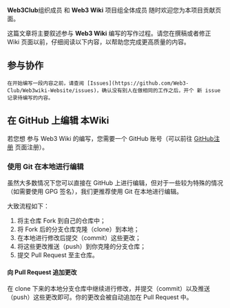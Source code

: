 **Web3Club**组织成员 和 **Web3 Wiki** 项目组全体成员 随时欢迎您为本项目贡献页面。

这篇文章将主要叙述参与 **Web3 Wiki** 编写的写作过程。请您在撰稿或者修正 Wiki 页面以前，仔细阅读以下内容，以帮助您完成更高质量的内容。

## 参与协作

    在开始编写一段内容之前，请查阅 [Issues](https://github.com/Web3-Club/Web3wiki-Website/issues)，确认没有别人在做相同的工作之后，开个 新 issue 记录待编写的内容。

## 在 GitHub 上编辑 本Wiki

若您想 参与 Web3 Wiki 的编写，您需要一个 GitHub 账号（可以前往 [GitHub注册](https://github.com/signup) 页面注册）。

### 使用 Git 在本地进行编辑

虽然大多数情况下您可以直接在 GitHub 上进行编辑，但对于一些较为特殊的情况（如需要使用 GPG 签名），我们更推荐使用 Git 在本地进行编辑。

大致流程如下：

1.  将主仓库 Fork 到自己的仓库中；
2.  将 Fork 后的分支仓库克隆（clone）到本地；
3.  在本地进行修改后提交（commit）这些更改；
4.  将这些更改推送（push）到你克隆的分支仓库；
5.  提交 Pull Request 至主仓库。


#### 向 Pull Request 追加更改

在 clone 下来的本地分支仓库中继续进行修改，并提交（commit）以及推送（push）这些更改即可。你的更改会被自动追加在 Pull Request 中。
